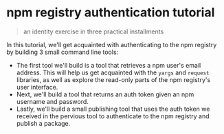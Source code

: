 # npm registry authentication tutorial
> an identity exercise in three practical installments

In this tutorial, we'll get acquainted with authenticating to the npm
registry by building 3 small command line tools:

- The first tool we'll build is a tool that retrieves a npm user's email
  address. This will help us get acquainted with the `yargs` and `request`
  libraries, as well as explore the read-only parts of the npm registry's
  user interface.
- Next, we'll build a tool that returns an auth token given an npm
  username and password.
- Lastly, we'll build a small publishing tool that uses the auth token
  we received in the pervious tool to authenticate to the npm registry
  and publish a package.
